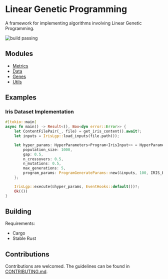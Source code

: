 # Linear Genetic Programming

A framework for implementing algorithms involving Linear Genetic Programming.

![build passing](https://github.com/urmzd/linear-genetic-programming/actions/workflows/develop.yml/badge.svg)

## Modules

-   [Metrics](src/metrics)
-   [Data](src/data)
-   [Genes](src/genes)
-   [Utils](src/utils)

## Examples

### Iris Dataset Implementation

```rust
#[tokio::main]
async fn main() -> Result<(), Box<dyn error::Error>> {
    let ContentFilePair(_, file) = get_iris_content().await?;
    let inputs = IrisLgp::load_inputs(file.path());

    let hyper_params: HyperParameters<Program<IrisInput>> = HyperParameters {
        population_size: 1000,
        gap: 0.5,
        n_crossovers: 0.5,
        n_mutations: 0.5,
        max_generations: 5,
        program_params: ProgramGenerateParams::new(&inputs, 100, IRIS_EXECUTABLES, None),
    };

    IrisLgp::execute(&hyper_params, EventHooks::default())?;
    Ok(())
}
```

## Building

Requirements:

-   Cargo
-   Stable Rust

## Contributions

Contributions are welcomed. The guidelines can be found in [CONTRIBUTING.md](./CONTRIBUTING.md).
